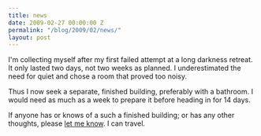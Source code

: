 ```yaml
---
title: news
date: 2009-02-27 00:00:00 Z
permalink: "/blog/2009/02/news/"
layout: post
---
```


I'm collecting myself after my first failed attempt at a long darkness retreat. It only lasted two days, not two weeks as planned. I underestimated the need for quiet and chose a room that proved too noisy.

Thus I now seek a separate, finished building, preferably with a bathroom. I would need as much as a week to prepare it before heading in for 14 days.

If anyone has or knows of a such a finished building; or has any other thoughts, please [let me know](/about#contact). I can travel.
